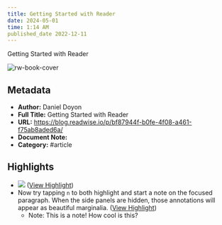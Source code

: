 ```yaml
---
title: Getting Started with Reader
date: 2024-05-01
time: 1:14 AM
published_date 2022-12-11
---
```

Getting Started with Reader

![rw-book-cover](https://s3.amazonaws.com/readwiseio/2022/08/i-give-you-reader-1.png)

## Metadata
- **Author:** Daniel Doyon
- **Full Title:** Getting Started with Reader
- **URL:** https://blog.readwise.io/p/bf87944f-b0fe-4f08-a461-f75ab8aded6a/
- **Document Note:** 
- **Category:** #article

## Highlights
- ![](https://s3.amazonaws.com/readwiseio/2022/08/antonio-banderas.gif) ([View Highlight](https://read.readwise.io/read/01h0ev2xe7p4b2yphv63g14dzq))
- Now try tapping `n` to both highlight and start a note on the focused paragraph. When the side panels are hidden, those annotations will appear as beautiful marginalia. ([View Highlight](https://read.readwise.io/read/01h0ev4sv2x7yx13nenmz2a7xv))
    - Note: This is a note! How cool is this?
